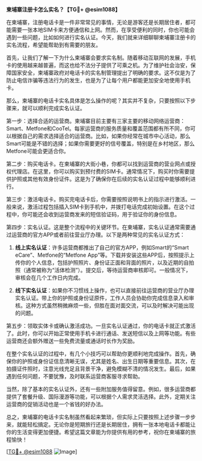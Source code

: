 **柬埔寨注册卡怎么实名？【TG💪+ @esim1088】**

在柬埔寨，注册电话卡是一件非常常见的事情，无论是游客还是长期居住者，都可能需要一张本地SIM卡来方便通信和上网。然而，在享受便利的同时，你也可能会遇到一些问题，比如如何进行实名认证。今天，我们就来详细聊聊柬埔寨注册卡的实名流程，希望能帮助到有需要的朋友。

首先，让我们了解一下为什么柬埔寨会要求实名制。随着移动互联网的发展，手机卡的使用越来越普遍，而这也给不法分子提供了可乘之机。为了维护社会治安，保障国家安全，柬埔寨政府对电话卡的实名制管理提出了明确的要求。这不仅是为了防止电信诈骗等违法行为的发生，也是为了让每个用户都能更加安全地使用手机卡。

那么，柬埔寨的电话卡实名具体是怎么操作的呢？其实并不复杂，只要按照以下步骤来，就可以顺利完成实名认证。

第一步：选择合适的运营商。柬埔寨目前主要有三家主要的移动网络运营商：Smart、Metfone和CooTel。每家运营商的服务质量和覆盖范围都有所不同，你可以根据自己的需求选择适合的运营商。比如，如果你经常在城市中心活动，那么Smart可能是不错的选择；如果你需要更好的信号覆盖，特别是在乡村地区，那么Metfone可能会更适合你。

第二步：购买电话卡。在柬埔寨的大街小巷，你都可以找到运营商的营业网点或授权代理店。在这里，你可以购买到预付费的SIM卡。通常情况下，购买时你需要提供护照或其他有效身份证件。这是为了确保你在后续的实名认证过程中能够顺利进行。

第三步：激活电话卡。购买完电话卡后，你需要按照说明书上的指示进行激活。一般来说，激活过程包括插入SIM卡到手机中，并拨打电话完成初始设置。在这个过程中，你可能还会收到运营商发来的短信验证码，用于验证你的身份信息。

第四步：实名认证。这是整个流程中的关键环节。在柬埔寨，实名认证通常需要通过运营商的官方APP或者前往营业厅办理。以下是两种常见的实名认证方式：

1. **线上实名认证**：许多运营商都推出了自己的官方APP，例如Smart的“Smart eCare”、Metfone的“Metfone App”等。下载并安装这些APP后，按照提示上传你的个人信息，包括护照照片、身份证正面和背面的照片，以及近期的自拍照（通常被称为“活体检测”）。提交后，等待运营商审核即可。一般情况下，审核会在几个工作日内完成。

2. **线下实名认证**：如果你不习惯线上操作，也可以直接前往运营商的营业厅办理实名认证。带上你的护照或身份证原件，工作人员会协助你完成信息录入和审核。这种方式虽然稍微麻烦一些，但胜在面对面交流，可以及时解决可能出现的问题。

第五步：领取实体卡或确认激活成功。一旦实名认证通过，你的电话卡就正式激活了。此时，你可以开始正常使用手机卡进行通话、发送短信以及上网等功能。有些运营商还会额外赠送一些免费流量或通话时长作为奖励。

在整个实名认证的过程中，有几个小技巧可以帮助你更顺利地完成操作。首先，确保你的护照或身份证信息清晰无误，尤其是姓名、出生日期等重要信息。其次，在拍摄证件照时，注意光线充足且背景干净，避免模糊不清的情况发生。最后，如果遇到任何问题，不要犹豫，及时联系运营商客服寻求帮助。

当然，除了基本的实名认证外，还有一些附加服务值得留意。例如，很多运营商都提供了套餐升级、国际漫游等功能，可以根据个人需求灵活选择。此外，定期关注运营商的促销活动也是一个省钱的好办法。

总之，柬埔寨的电话卡实名制虽然看起来繁琐，但实际上只要按照上述步骤一步步来，就能轻松搞定。无论你是短期旅行还是长期居住，拥有一张本地电话卡都能让你的生活变得更加便捷。希望这篇文章能为你提供有用的参考，祝你在柬埔寨的旅程愉快！

[[TG💪+ @esim1088](https://t.me/s/esim1088) ![Image](https://i.postimg.cc/4NQfJmqS/Snipaste-2025-05-13-00-14-12.png)]